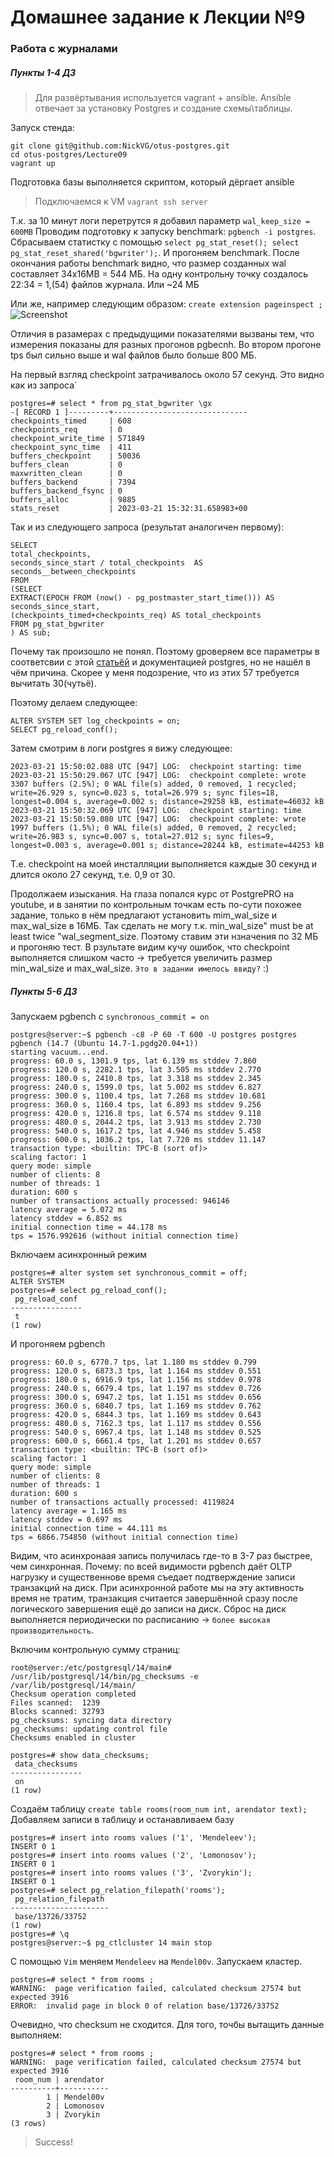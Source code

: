 # Домашнее задание к Лекции №9 
### Работа с журналами

##### Пункты 1-4 ДЗ
> Для развёртывания используется vagrant + ansible. Ansible отвечает за установку Postgres и создание схемы\таблицы.

Запуск стенда:
```
git clone git@github.com:NickVG/otus-postgres.git
cd otus-postgres/Lecture09
vagrant up
```
Подготовка базы выполняется скриптом, который дёргает ansible

> Подключаемся к VM `vagrant ssh server`

Т.к. за 10 минут логи перетрутся я добавил параметр `wal_keep_size = 600MB`
Проводим подготовку к запуску benchmark: `pgbench -i postgres`. Сбрасываем статистку с помощью `select pg_stat_reset(); select pg_stat_reset_shared('bgwriter');`. И прогоняем benchmark. После окончания работы  benchmark видно, что размер созданных wal составляет 34x16MB = 544 МБ.
На одну контрольну точку создалось 22:34 = 1,(54) файлов журнала. Или ~24 МБ

Или же, например следующим образом:
```create extension pageinspect ;```
![Screenshot](./pictures/01-size_calc_lsn.png "подсчёт размера журналов с помощью log sequence number")

Отличия в разамерах с предыдущими показателями вызваны тем, что измерения показаны для разных прогонов pgbecnh. Во втором прогоне tps был сильно выше и wal файлов было больше 800 МБ.

На первый взгляд checkpoint затрачивалось около 57 секунд. Это видно как из запроса`

```
postgres=# select * from pg_stat_bgwriter \gx
-[ RECORD 1 ]---------+------------------------------
checkpoints_timed     | 608
checkpoints_req       | 0
checkpoint_write_time | 571849
checkpoint_sync_time  | 411
buffers_checkpoint    | 50036
buffers_clean         | 0
maxwritten_clean      | 0
buffers_backend       | 7394
buffers_backend_fsync | 0
buffers_alloc         | 9885
stats_reset           | 2023-03-21 15:32:31.658983+00
```

Так и из следующего запроса (результат аналогичен первому):

```
SELECT
total_checkpoints,
seconds_since_start / total_checkpoints  AS seconds__between_checkpoints
FROM
(SELECT
EXTRACT(EPOCH FROM (now() - pg_postmaster_start_time())) AS seconds_since_start,
(checkpoints_timed+checkpoints_req) AS total_checkpoints
FROM pg_stat_bgwriter
) AS sub;
```

Почему так произошло не понял. Поэтому gроверяем все параметры в соответсвии с этой [статьёй](https://habr.com/ru/company/postgrespro/blog/460423/) и документацией postgres, но не нашёл в чём причина. Скорее у меня подозрение, что из этих 57 требуется вычитать 30(чутьё). 

Поэтому делаем следующее:

```
ALTER SYSTEM SET log_checkpoints = on;
SELECT pg_reload_conf();
```

Затем смотрим в логи postgres я вижу следующее: 

```
2023-03-21 15:50:02.088 UTC [947] LOG:  checkpoint starting: time
2023-03-21 15:50:29.067 UTC [947] LOG:  checkpoint complete: wrote 3307 buffers (2.5%); 0 WAL file(s) added, 0 removed, 1 recycled; write=26.929 s, sync=0.023 s, total=26.979 s; sync files=18, longest=0.004 s, average=0.002 s; distance=29258 kB, estimate=46032 kB
2023-03-21 15:50:32.069 UTC [947] LOG:  checkpoint starting: time
2023-03-21 15:50:59.080 UTC [947] LOG:  checkpoint complete: wrote 1997 buffers (1.5%); 0 WAL file(s) added, 0 removed, 2 recycled; write=26.983 s, sync=0.007 s, total=27.012 s; sync files=9, longest=0.003 s, average=0.001 s; distance=28244 kB, estimate=44253 kB
```

Т.е. checkpoint на моей инсталляции выполняется каждые 30 секунд и длится около 27 секунд, т.е. 0,9 от 30.

Продолжаем изыскания. На глаза попался курс от PostgrePRO на youtube, и в занятии по контрольным точкам есть по-сути похожее задание, только в нём предлагают установить mim_wal_size и max_wal_size в 16МБ. Так сделать не могу т.к. min_wal_size" must be at least twice "wal_segment_size. Поэтому ставим эти нзначения по 32 МБ и прогоняю тест. В рзультате видим кучу ошибок, что checkpoint выполняется слишком часто -> требуется увеличить размер min_wal_size и max_wal_size. `Это в задании имелось ввиду?` :)

##### Пункты 5-6 ДЗ

Запускаем pgbench с `synchronous_commit = on`

```
postgres@server:~$ pgbench -c8 -P 60 -T 600 -U postgres postgres
pgbench (14.7 (Ubuntu 14.7-1.pgdg20.04+1))
starting vacuum...end.
progress: 60.0 s, 1301.9 tps, lat 6.139 ms stddev 7.860
progress: 120.0 s, 2282.1 tps, lat 3.505 ms stddev 2.770
progress: 180.0 s, 2410.8 tps, lat 3.318 ms stddev 2.345
progress: 240.0 s, 1599.0 tps, lat 5.002 ms stddev 6.827
progress: 300.0 s, 1100.4 tps, lat 7.268 ms stddev 10.681
progress: 360.0 s, 1160.4 tps, lat 6.893 ms stddev 9.256
progress: 420.0 s, 1216.8 tps, lat 6.574 ms stddev 9.118
progress: 480.0 s, 2044.2 tps, lat 3.913 ms stddev 2.730
progress: 540.0 s, 1617.2 tps, lat 4.946 ms stddev 5.458
progress: 600.0 s, 1036.2 tps, lat 7.720 ms stddev 11.147
transaction type: <builtin: TPC-B (sort of)>
scaling factor: 1
query mode: simple
number of clients: 8
number of threads: 1
duration: 600 s
number of transactions actually processed: 946146
latency average = 5.072 ms
latency stddev = 6.852 ms
initial connection time = 44.178 ms
tps = 1576.992616 (without initial connection time)
```

Включаем асинхронный режим

```
postgres=# alter system set synchronous_commit = off;
ALTER SYSTEM
postgres=# select pg_reload_conf();
 pg_reload_conf 
----------------
 t
(1 row)
```

И прогоняем pgbench 

```
progress: 60.0 s, 6770.7 tps, lat 1.180 ms stddev 0.799
progress: 120.0 s, 6873.3 tps, lat 1.164 ms stddev 0.551
progress: 180.0 s, 6916.9 tps, lat 1.156 ms stddev 0.978
progress: 240.0 s, 6679.4 tps, lat 1.197 ms stddev 0.726
progress: 300.0 s, 6947.2 tps, lat 1.151 ms stddev 0.656
progress: 360.0 s, 6840.7 tps, lat 1.169 ms stddev 0.762
progress: 420.0 s, 6844.3 tps, lat 1.169 ms stddev 0.643
progress: 480.0 s, 7162.3 tps, lat 1.117 ms stddev 0.556
progress: 540.0 s, 6967.4 tps, lat 1.148 ms stddev 0.525
progress: 600.0 s, 6661.4 tps, lat 1.201 ms stddev 0.657
transaction type: <builtin: TPC-B (sort of)>
scaling factor: 1
query mode: simple
number of clients: 8
number of threads: 1
duration: 600 s
number of transactions actually processed: 4119824
latency average = 1.165 ms
latency stddev = 0.697 ms
initial connection time = 44.111 ms
tps = 6866.754850 (without initial connection time)
```

Видим, что асинхронаая запись получилась где-то в 3-7 раз быстрее, чем синхронная. Почему: по всей видимости pgbench даёт OLTP нагрузку и существеннове время съедает подтверждение записи транзакций на диск. При асинхронной работе мы на эту активность время не тратим, транзакция считается завершённой сразу после логического завершения ещё до записи на диск. Сброс на диск выполняется периодически по расписанию -> `более высокая производительность`.


Включим контрольную сумму страниц: 
```
root@server:/etc/postgresql/14/main# /usr/lib/postgresql/14/bin/pg_checksums -e /var/lib/postgresql/14/main/
Checksum operation completed
Files scanned:  1239
Blocks scanned: 32793
pg_checksums: syncing data directory
pg_checksums: updating control file
Checksums enabled in cluster
```
```
postgres=# show data_checksums;
 data_checksums 
----------------
 on
(1 row)
```

Создаём таблицу
`create table rooms(room_num int, arendator text);`
Добавляем записи в таблицу и останавливаем базу
```
postgres=# insert into rooms values ('1', 'Mendeleev');
INSERT 0 1
postgres=# insert into rooms values ('2', 'Lomonosov');
INSERT 0 1
postgres=# insert into rooms values ('3', 'Zvorykin');
INSERT 0 1
postgres=# select pg_relation_filepath('rooms');
 pg_relation_filepath 
----------------------
 base/13726/33752
(1 row)
postgres=# \q
postgres@server:~$ pg_ctlcluster 14 main stop
```

С помощью  `Vim` меняем `Mendeleev` на `Mendel00v`. Запускаем кластер.

```
postgres=# select * from rooms ;
WARNING:  page verification failed, calculated checksum 27574 but expected 3916
ERROR:  invalid page in block 0 of relation base/13726/33752
```

Очевидно, что checksum не сходится. Для того, точбы вытащить данные выполняем:

```
postgres=# select * from rooms ;
WARNING:  page verification failed, calculated checksum 27574 but expected 3916
 room_num | arendator 
----------+-----------
        1 | Mendel00v
        2 | Lomonosov
        3 | Zvorykin
(3 rows)
```
> Success!
